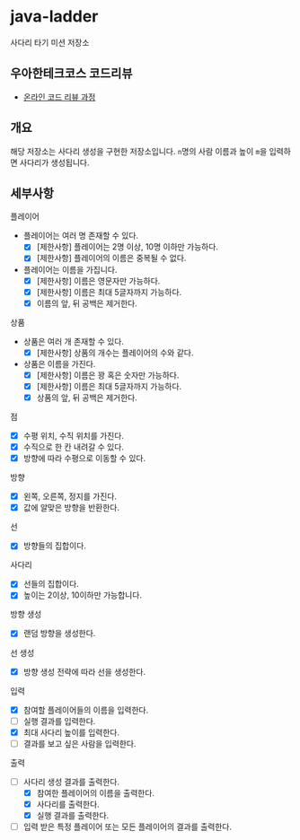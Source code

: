# java-ladder

사다리 타기 미션 저장소

## 우아한테크코스 코드리뷰

- [온라인 코드 리뷰 과정](https://github.com/woowacourse/woowacourse-docs/blob/master/maincourse/README.md)

## 개요

해당 저장소는 사다리 생성을 구현한 저장소입니다. `n`명의 사람 이름과 높이 `m`을 입력하면 사다리가 생성됩니다.

## 세부사항

플레이어

- 플레이어는 여러 명 존재할 수 있다.
    - [x] [제한사항] 플레이어는 2명 이상, 10명 이하만 가능하다.
    - [x] [제한사항] 플레이어의 이름은 중복될 수 없다.
- 플레이어는 이름을 가집니다.
    - [x] [제한사항] 이름은 영문자만 가능하다.
    - [x] [제한사항] 이름은 최대 5글자까지 가능하다.
    - [x] 이름의 앞, 뒤 공백은 제거한다.

상품

- 상품은 여러 개 존재할 수 있다.
  - [x] [제한사항] 상품의 개수는 플레이어의 수와 같다.
- 상품은 이름을 가진다.
  - [x] [제한사항] 이름은 꽝 혹은 숫자만 가능하다.
  - [x] [제한사항] 이름은 최대 5글자까지 가능하다.
  - [x] 상품의 앞, 뒤 공백은 제거한다.

점

- [x] 수평 위치, 수직 위치를 가진다.
- [x] 수직으로 한 칸 내려갈 수 있다.
- [x] 방향에 따라 수평으로 이동할 수 있다. 

방향

- [x] 왼쪽, 오른쪽, 정지를 가진다.
- [x] 값에 알맞은 방향을 반환한다.

선

- [x] 방향들의 집합이다.

사다리

- [x] 선들의 집합이다.
- [x] 높이는 2이상, 10이하만 가능합니다.

방향 생성

- [x] 랜덤 방향을 생성한다.

선 생성

- [x] 방향 생성 전략에 따라 선을 생성한다.

입력

- [x] 참여할 플레이어들의 이름을 입력한다.
- [ ] 실행 결과를 입력한다.
- [x] 최대 사다리 높이를 입력한다.
- [ ] 결과를 보고 싶은 사람을 입력한다.

출력

- [ ] 사다리 생성 결과를 출력한다.
  - [x] 참여한 플레이어의 이름을 출력한다.
  - [x] 사다리를 출력한다.
  - [x] 실행 결과를 출력한다.
- [ ] 입력 받은 특정 플레이어 또는 모든 플레이어의 결과를 출력한다.
